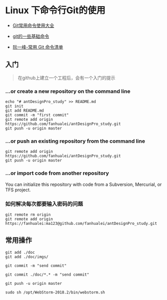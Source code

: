 # Linux 下命令行Git的使用





* [Git常用命令使用大全](https://www.cnblogs.com/Gxiaopan/p/6714539.html)

* [git的一些基础命令](http://www.cnblogs.com/libin-1/p/5918468.html)

* [阮一峰-常用 Git 命令清单](http://www.ruanyifeng.com/blog/2015/12/git-cheat-sheet.html)



## 入门



> 在github上建立一个工程后，会有一个入门的提示

### …or create a new repository on the command line

```
echo "# antDesignPro_study" >> README.md
git init
git add README.md
git commit -m "first commit"
git remote add origin https://github.com/fanhualei/antDesignPro_study.git
git push -u origin master
```

### …or push an existing repository from the command line

```
git remote add origin https://github.com/fanhualei/antDesignPro_study.git
git push -u origin master
```

### …or import code from another repository

You can initialize this repository with code from a Subversion, Mercurial, or TFS project.



### 如何解决每次都要输入密码的问题

```
git remote rm origin 
git remote add origin https://fanhualei:ma123@github.com/fanhualei/antDesignPro_study.git

```







## 常用操作



```
git add ./doc
git add ./doc/imgs/

git commit -m "send commit"

git commit ./doc/*.* -m "send commit"

git push -u origin master

sudo sh /opt/WebStorm-2018.2/bin/webstorm.sh
 
```



